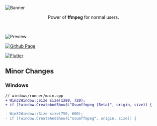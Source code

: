 ![Banner](https://user-images.githubusercontent.com/47299190/173126384-a05b7f9f-0ab8-4c33-87ce-dabbeeaa2681.png)

<p align="center">Power of <strong>ffmpeg</strong> for normal users.</p></br>

![Preview](https://user-images.githubusercontent.com/47299190/173125771-6df15bc1-102e-4658-8afb-b07be7707bfd.png)

[![Github Page](https://github.com/aswinmurali-io/osumffmpeg/actions/workflows/pages/pages-build-deployment/badge.svg)](https://github.com/aswinmurali-io/osumffmpeg/actions/workflows/pages/pages-build-deployment)

[![Flutter](https://github.com/aswinmurali-io/osumffmpeg/actions/workflows/flutter.yml/badge.svg)](https://github.com/aswinmurali-io/osumffmpeg/actions/workflows/flutter.yml)

## Minor Changes

### Windows

```diff
// windows/runner/main.cpp
+ Win32Window::Size size(1280, 720);
+ if (!window.CreateAndShow(L"Osumffmpeg (Beta)", origin, size)) {

- Win32Window::Size size(750, 600);
- if (!window.CreateAndShow(L"osumffmpeg", origin, size)) {
```
